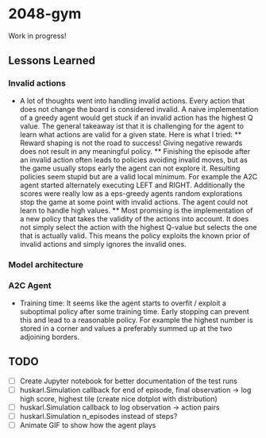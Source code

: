 # 2048-gym

Work in progress!

## Lessons Learned

### Invalid actions

* A lot of thoughts went into handling invalid actions. Every action that does
not change the board is considered invalid. A naive implementation of a greedy
agent would get stuck if an invalid action has the highest Q value. The general
takeaway ist that it is challenging for the agent to learn what actions are
valid for a given state. Here is what I tried:
** Reward shaping is not the road to success! Giving negative rewards does not
result in any meaningful policy.
** Finishing the episode after an invalid action often leads to policies
avoiding invalid moves, but as the game usually stops early the agent can not
explore it. Resulting policies seem stupid but are a valid local minimum. For
example the A2C agent started alternately executing LEFT and RIGHT.
Additionally the scores were really low as a eps-greedy agents random
explorations stop the game at some point with invalid actions. The agent could
not learn to handle high values.
** Most promising is the implementation of a new policy that takes the validity
of the actions into account. It does not simply select the action with the
highest Q-value but selects the one that is actually valid. This means the
policy exploits the known prior of invalid actions and simply ignores the
invalid ones.

### Model architecture

### A2C Agent

* Training time: It seems like the agent starts to overfit / exploit a
suboptimal policy after some training time. Early stopping can prevent this and
lead to a reasonable policy. For example the highest number is stored in a
corner and values a preferably summed up at the two adjoining borders.

## TODO
- [ ] Create Jupyter notebook for better documentation of the test runs
- [ ] huskarl.Simulation callback for end of episode, final observation 
-> log high score, highest tile (create nice dotplot with distribution)
- [ ] huskarl.Simulation callback to log observation -> action pairs
- [ ] huskarl.Simulation n_episodes instead of steps?
- [ ] Animate GIF to show how the agent plays
